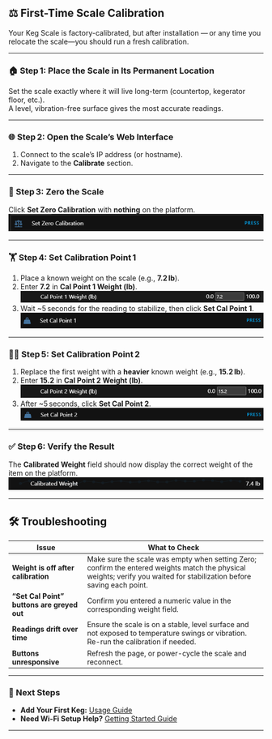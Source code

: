 ## ⚖️ First-Time Scale Calibration

Your Keg Scale is factory-calibrated, but after installation — or any time you relocate the scale—you should run a fresh calibration.

---

### 🏠 Step 1: Place the Scale in Its Permanent Location

Set the scale exactly where it will live long-term (countertop, kegerator floor, etc.).  
A level, vibration-free surface gives the most accurate readings.

---

### 🌐 Step 2: Open the Scale’s Web Interface

1. Connect to the scale’s IP address (or hostname).  
2. Navigate to the **Calibrate** section.

---

### 🔄 Step 3: Zero the Scale

Click **Set Zero Calibration** with **nothing** on the platform.  
![Step 3 – Set Zero Calibration](images/Step_3_Zero.png)

---

### 🏋️ Step 4: Set Calibration Point 1

1. Place a known weight on the scale (e.g., **7.2 lb**).  
2. Enter **7.2** in **Cal Point 1 Weight (lb)**.  
   ![Step 4 – Cal Point 1 Weight](images/Cal_1_value.png)  
3. Wait ~5 seconds for the reading to stabilize, then click **Set Cal Point 1**.  
   ![Step 4 – Set Cal Point 1](images/Set_cal_1.png)

---

### 🏋️‍♂️ Step 5: Set Calibration Point 2

1. Replace the first weight with a **heavier** known weight (e.g., **15.2 lb**).  
2. Enter **15.2** in **Cal Point 2 Weight (lb)**.  
   ![Step 5 – Cal Point 2 Weight](images/Cal_2_value.png)  
3. After ~5 seconds, click **Set Cal Point 2**.  
   ![Step 5 – Set Cal Point 2](images/Set_cal_2.png)

---

### ✅ Step 6: Verify the Result

The **Calibrated Weight** field should now display the correct weight of the item on the platform.  
![Step 6 – Calibrated Weight](images/Cal_weight.png)

---

## 🛠️ Troubleshooting

| Issue | What to Check |
|-------|---------------|
| **Weight is off after calibration** | Make sure the scale was empty when setting Zero; confirm the entered weights match the physical weights; verify you waited for stabilization before saving each point. |
| **“Set Cal Point” buttons are greyed out** | Confirm you entered a numeric value in the corresponding weight field. |
| **Readings drift over time** | Ensure the scale is on a stable, level surface and not exposed to temperature swings or vibration. Re-run the calibration if needed. |
| **Buttons unresponsive** | Refresh the page, or power-cycle the scale and reconnect. |

---

### 🍺 Next Steps

- **Add Your First Keg:** [Usage Guide](usage.md)  
- **Need Wi-Fi Setup Help?** [Getting Started Guide](installation.md)

---
